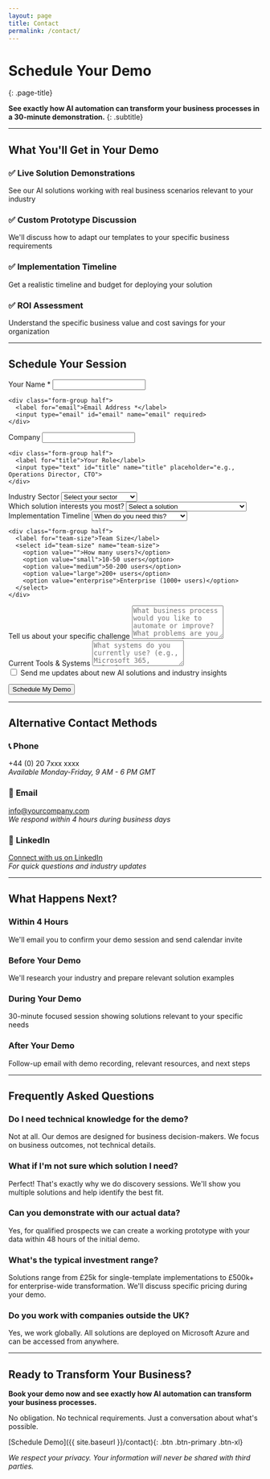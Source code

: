 ```yaml
---
layout: page
title: Contact
permalink: /contact/
---
```


# Schedule Your Demo
{: .page-title}

**See exactly how AI automation can transform your business processes in a 30-minute demonstration.**
{: .subtitle}

---

## What You'll Get in Your Demo

### ✅ **Live Solution Demonstrations**
See our AI solutions working with real business scenarios relevant to your industry

### ✅ **Custom Prototype Discussion**
We'll discuss how to adapt our templates to your specific business requirements

### ✅ **Implementation Timeline**
Get a realistic timeline and budget for deploying your solution

### ✅ **ROI Assessment**
Understand the specific business value and cost savings for your organization

---

## Schedule Your Session

<form action="https://formspree.io/f/YOUR_FORM_ID" method="POST" class="contact-form">
  <div class="form-row">
    <div class="form-group half">
      <label for="name">Your Name *</label>
      <input type="text" id="name" name="name" required>
    </div>
    
    <div class="form-group half">
      <label for="email">Email Address *</label>
      <input type="email" id="email" name="email" required>
    </div>
  </div>
  
  <div class="form-row">
    <div class="form-group half">
      <label for="company">Company</label>
      <input type="text" id="company" name="company">
    </div>
    
    <div class="form-group half">
      <label for="title">Your Role</label>
      <input type="text" id="title" name="title" placeholder="e.g., Operations Director, CTO">
    </div>
  </div>
  
  <div class="form-group">
    <label for="industry">Industry Sector</label>
    <select id="industry" name="industry">
      <option value="">Select your sector</option>
      <option value="financial">Financial Services</option>
      <option value="healthcare">Healthcare</option>
      <option value="government">Local Government</option>
      <option value="manufacturing">Manufacturing</option>
      <option value="professional-services">Professional Services</option>
      <option value="retail">Retail</option>
      <option value="education">Education</option>
      <option value="other">Other</option>
    </select>
  </div>
  
  <div class="form-group">
    <label for="use-case">Which solution interests you most?</label>
    <select id="use-case" name="use-case">
      <option value="">Select a solution</option>
      <option value="task-orchestrator">Cross-Department Task Orchestrator</option>
      <option value="healthcare-avatar">Healthcare Multi-Agent Avatar</option>
      <option value="rag-orchestrator">GPT-RAG Agent Orchestrator</option>
      <option value="process-automation">Multi-Agent Process Automation</option>
      <option value="visual-agent">Multi-Model Agent (Text + Visual)</option>
      <option value="plugin-management">Enterprise Plugin Management</option>
      <option value="process-flows">Process Flow Automation</option>
      <option value="m365-integration">Microsoft 365 Integration</option>
      <option value="hr-assistant">AI HR Assistant</option>
      <option value="ai-middleware">Enterprise AI Middleware</option>
      <option value="multiple">Multiple solutions</option>
      <option value="not-sure">Not sure - show me options</option>
    </select>
  </div>
  
  <div class="form-row">
    <div class="form-group half">
      <label for="timeline">Implementation Timeline</label>
      <select id="timeline" name="timeline">
        <option value="">When do you need this?</option>
        <option value="immediate">Immediate (this month)</option>
        <option value="quarter">This quarter</option>
        <option value="planning">Planning phase (6+ months)</option>
        <option value="exploring">Just exploring options</option>
      </select>
    </div>
    
    <div class="form-group half">
      <label for="team-size">Team Size</label>
      <select id="team-size" name="team-size">
        <option value="">How many users?</option>
        <option value="small">10-50 users</option>
        <option value="medium">50-200 users</option>
        <option value="large">200+ users</option>
        <option value="enterprise">Enterprise (1000+ users)</option>
      </select>
    </div>
  </div>
  
  <div class="form-group">
    <label for="challenge">Tell us about your specific challenge</label>
    <textarea id="challenge" name="challenge" rows="4" placeholder="What business process would you like to automate or improve? What problems are you trying to solve?"></textarea>
  </div>
  
  <div class="form-group">
    <label for="current-tools">Current Tools & Systems</label>
    <textarea id="current-tools" name="current-tools" rows="3" placeholder="What systems do you currently use? (e.g., Microsoft 365, Salesforce, SAP, custom databases)"></textarea>
  </div>
  
  <div class="form-group checkbox-group">
    <input type="checkbox" id="newsletter" name="newsletter" value="yes">
    <label for="newsletter">Send me updates about new AI solutions and industry insights</label>
  </div>
  
  <button type="submit" class="btn btn-primary btn-lg">Schedule My Demo</button>
</form>

---

## Alternative Contact Methods

### 📞 **Phone**
+44 (0) 20 7xxx xxxx  
*Available Monday-Friday, 9 AM - 6 PM GMT*

### 📧 **Email**
[info@yourcompany.com](mailto:info@yourcompany.com)  
*We respond within 4 hours during business days*

### 💬 **LinkedIn**
[Connect with us on LinkedIn](https://linkedin.com/in/your-profile)  
*For quick questions and industry updates*

---

## What Happens Next?

### **Within 4 Hours**
We'll email you to confirm your demo session and send calendar invite

### **Before Your Demo**
We'll research your industry and prepare relevant solution examples

### **During Your Demo**
30-minute focused session showing solutions relevant to your specific needs

### **After Your Demo**
Follow-up email with demo recording, relevant resources, and next steps

---

## Frequently Asked Questions

### **Do I need technical knowledge for the demo?**
Not at all. Our demos are designed for business decision-makers. We focus on business outcomes, not technical details.

### **What if I'm not sure which solution I need?**
Perfect! That's exactly why we do discovery sessions. We'll show you multiple solutions and help identify the best fit.

### **Can you demonstrate with our actual data?**
Yes, for qualified prospects we can create a working prototype with your data within 48 hours of the initial demo.

### **What's the typical investment range?**
Solutions range from £25k for single-template implementations to £500k+ for enterprise-wide transformation. We'll discuss specific pricing during your demo.

### **Do you work with companies outside the UK?**
Yes, we work globally. All solutions are deployed on Microsoft Azure and can be accessed from anywhere.

---

## Ready to Transform Your Business?

**Book your demo now and see exactly how AI automation can transform your business processes.**

No obligation. No technical requirements. Just a conversation about what's possible.

[Schedule Demo]({{ site.baseurl }}/contact){: .btn .btn-primary .btn-xl}

*We respect your privacy. Your information will never be shared with third parties.*